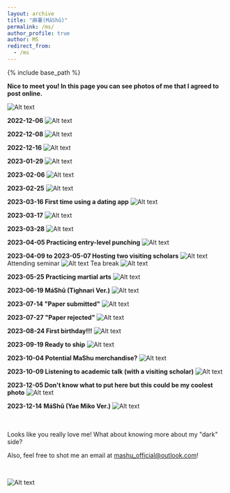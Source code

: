 ```yaml
---
layout: archive
title: "麻薯(MáShǔ)"
permalink: /ms/
author_profile: true
author: MS
redirect_from:
  - /ms
---
```


{% include base_path %}

**Nice to meet you! In this page you can see photos of me that I agreed to post online.**

![Alt text](https://rihuanhuang.github.io/images/MS/20230112.jpg "N2MY")

**2022-12-06**
![Alt text](https://rihuanhuang.github.io/images/MS/20221206.jpg "2022_12_06")

**2022-12-08**
![Alt text](https://rihuanhuang.github.io/images/MS/20221208.jpg "2022_12_08")

**2022-12-16**
![Alt text](https://rihuanhuang.github.io/images/MS/20221216.jpg "2022_12_16")

**2023-01-29**
![Alt text](https://rihuanhuang.github.io/images/MS/20230129.jpg "2023_01_29")

**2023-02-06**
![Alt text](https://rihuanhuang.github.io/images/MS/20230206.jpg "2023_02_06")

**2023-02-25**
![Alt text](https://rihuanhuang.github.io/images/MS/20230225.jpg "2023_02_25")

**2023-03-16 First time using a dating app** 
![Alt text](https://rihuanhuang.github.io/images/MS/20230316.jpg "2023_03_16")

**2023-03-17**
![Alt text](https://rihuanhuang.github.io/images/MS/20230317.jpg "2023_03_17")

**2023-03-28**
![Alt text](https://rihuanhuang.github.io/images/MS/20230328.jpg "2023_03_28")

**2023-04-05 Practicing entry-level punching**
![Alt text](https://rihuanhuang.github.io/images/MS/20230405.jpg "2023_04_05")

**2023-04-09 to 2023-05-07 Hosting two visiting scholars**
![Alt text](https://rihuanhuang.github.io/images/MS/20230409.jpg "Gathering")
Attending seminar
![Alt text](https://rihuanhuang.github.io/images/MS/Seminar.jpg "Seminar")
Tea break
![Alt text](https://rihuanhuang.github.io/images/MS/TeaBreak.jpg "Tea Break")

**2023-05-25 Practicing martial arts** 
![Alt text](https://rihuanhuang.github.io/images/MS/20230525.jpg "2023_05_25")

**2023-06-19 MáShǔ (Tighnari Ver.)** 
![Alt text](https://rihuanhuang.github.io/images/MS/20230619.jpg "2023_06_19")

**2023-07-14 "Paper submitted"** 
![Alt text](https://rihuanhuang.github.io/images/MS/20230714.jpg "2023_07_14")

**2023-07-27 "Paper rejected"** 
![Alt text](https://rihuanhuang.github.io/images/MS/20230727.jpg "2023_07_27")

**2023-08-24 First birthday!!!** 
![Alt text](https://rihuanhuang.github.io/images/MS/20230824.jpg "Birthday")

**2023-09-19 Ready to ship** 
![Alt text](https://rihuanhuang.github.io/images/MS/20230919.jpg "2023_09_19")

**2023-10-04 Potential MaShu merchandise?** 
![Alt text](https://rihuanhuang.github.io/images/MS/20231004.jpg "2023_10_04")

**2023-10-09 Listening to academic talk (with a visiting scholar)** 
![Alt text](https://rihuanhuang.github.io/images/MS/20231009.jpg "2023_10_09")

**2023-12-05 Don't know what to put here but this could be my coolest photo** 
![Alt text](https://rihuanhuang.github.io/images/MS/20231205.jpg "2023_12_05")

**2023-12-14 MáShǔ (Yae Miko Ver.)** 
![Alt text](https://rihuanhuang.github.io/images/MS/20231214.jpg "2023_12_14")

<br>
<br>
Looks like you really love me! What about knowing more about my "dark" side?

Also, feel free to shot me an email at [mashu_official@outlook.com](mailto:mashu_official@outlook.com)!

<br>

![Alt text](https://rihuanhuang.github.io/images/MS/meme.png "meme")
